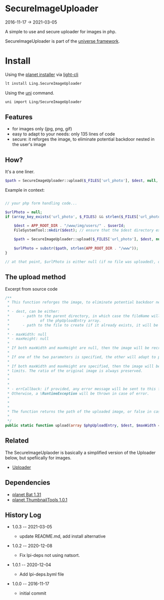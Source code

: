 SecureImageUploader
================
2016-11-17 -> 2021-03-05


A simple to use and secure uploader for images in php.



SecureImageUploader is part of the [universe framework](https://github.com/karayabin/universe-snapshot).


Install
==========
Using the [planet installer](https://github.com/lingtalfi/Light_PlanetInstaller) via [light-cli](https://github.com/lingtalfi/Light_Cli)
```bash
lt install Ling.SecureImageUploader
```

Using the [uni](https://github.com/lingtalfi/universe-naive-importer) command.
```bash
uni import Ling/SecureImageUploader
```




Features
--------------

- for images only (jpg, png, gif)
- easy to adapt to your needs: only 135 lines of code
- secure: it reforges the image, to eliminate potential backdoor nested in the user's image






How?
--------

It's a one liner.

```php
$path = SecureImageUploader::upload($_FILES['url_photo'], $dest, null, 300);
```


Example in context:

```php

// your php form handling code...

$urlPhoto = null;
if (array_key_exists('url_photo', $_FILES) && strlen($_FILES['url_photo']['tmp_name']) > 0) {

    $dest = APP_ROOT_DIR . "/www/img/users/" . $userId;
    FileSystemTool::mkdir($dest); // ensure that the $dest directory exists
    
    $path = SecureImageUploader::upload($_FILES['url_photo'], $dest, null, 300);
    
    $urlPhoto = substr($path, strlen(APP_ROOT_DIR . "/www"));
}

// at that point, $urlPhoto is either null (if no file was uploaded), or set to the path 


```


The upload method
----------------------

Excerpt from source code

```php
/**
 * This function reforges the image, to eliminate potential backdoor nested in the user's image.
 *
 * - dest, can be either:
 *      - path to the parent directory, in which case the fileName will be the based on the 'name' property
 *              of the phpUploadEntry array.
 *      - path to the file to create (if it already exists, it will be overridden)
 *
 * - maxWidth: null
 * - maxHeight: null
 *
 * If both maxWidth and maxHeight are null, then the image will be recreated with its original dimension.
 *
 * If one of the two parameters is specified, the other will adapt to preserve the ratio of the original image.
 *
 * If both maxWidth and maxHeight are specified, then the image will be constrained in the box defined by those
 * limits. The ratio of the original image is always preserved.
 *
 *
 *
 * - errCallback: if provided, any error message will be sent to this function.
 * Otherwise, a \RuntimeException will be thrown in case of error.
 *
 *
 *
 * The function returns the path of the uploaded image, or false in case of problems.
 *
 */
public static function upload(array $phpUploadEntry, $dest, $maxWidth = null, $maxHeight = null, \Closure $errCallback = null)
```






Related
--------------

The SecureImageUplaoder is basically a simplified version of the Uploader below, 
but spefiically for images.

- [Uploader](https://github.com/lingtalfi/Uploader)



Dependencies
------------------

- [planet Bat 1.31](https://github.com/lingtalfi/Bat)
- [planet ThumbnailTools 1.0.1](https://github.com/lingtalfi/ThumbnailTools)




History Log
------------------

- 1.0.3 -- 2021-03-05

    - update README.md, add install alternative

- 1.0.2 -- 2020-12-08

    - Fix lpi-deps not using natsort.

- 1.0.1 -- 2020-12-04

    - Add lpi-deps.byml file

- 1.0.0 -- 2016-11-17

    - initial commit
    
    
    
    
    




